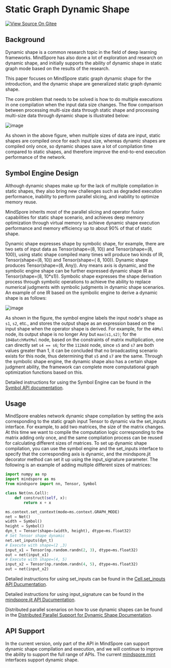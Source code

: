 # Static Graph Dynamic Shape

[![View Source On Gitee](https://mindspore-website.obs.cn-north-4.myhuaweicloud.com/website-images/master/resource/_static/logo_source_en.svg)](https://gitee.com/mindspore/docs/blob/master/docs/mindspore/source_en/model_train/train_process/dynamic_shape.md)

## Background

Dynamic shape is a common research topic in the field of deep learning frameworks. MindSpore has also done a lot of exploration and research on dynamic shape, and initially supports the ability of dynamic shape in static graph mode based on the results of the research.

This paper focuses on MindSpore static graph dynamic shape for the introduction, and the dynamic shape are generalized static graph dynamic shape.

The core problem that needs to be solved is how to do multiple executions in one compilation when the input data size changes. The flow comparison between processing multi-size data through static shape and processing multi-size data through dynamic shape is illustrated below:

![image](https://mindspore-website.obs.cn-north-4.myhuaweicloud.com/website-images/master/docs/mindspore/source_zh_cn/design/images/dynamic_shape/static_dynamic_shape_diff.png)

As shown in the above figure, when multiple sizes of data are input, static shapes are compiled once for each input size, whereas dynamic shapes are compiled only once, so dynamic shapes save a lot of compilation time compared to static shapes, and therefore improve the end-to-end execution performance of the network.

## Symbol Engine Design

Although dynamic shapes make up for the lack of multiple compilation in static shapes, they also bring new challenges such as degraded execution performance, inability to perform parallel slicing, and inability to optimize memory reuse.

MindSpore inherits most of the parallel slicing and operator fusion capabilities for static shape scenario, and achieves deep memory optimization through virtual memory to achieve dynamic shape execution performance and memory efficiency up to about 90% of that of static shape.

Dynamic shape expresses shape by symbolic shape, for example, there are two sets of input data as Tensor(shape=(8, 10)) and Tensor(shape=(8, 100)), using static shape compiled many times will produce two kinds of IR, Tensor(shape=(8, 10)) and Tensor(shape=( 8, 100)). Dynamic shape produces Tensor(shape=(8, Any)). Any means axis is dynamic, and the symbolic engine shape can be further expressed dynamic shape IR as Tensor(shape=(8, 10*s1)). Symbolic shape expresses the shape derivation process through symbolic operations to achieve the ability to replace numerical judgments with symbolic judgments in dynamic shape scenarios. An example of one IR based on the symbolic engine to derive a dynamic shape is as follows:

![image](https://mindspore-website.obs.cn-north-4.myhuaweicloud.com/website-images/master/docs/mindspore/source_zh_cn/design/images/dynamic_shape/symbol_engine.png)

As shown in the figure, the symbol engine labels the input node's shape as `s1`, `s2`, etc., and stores the output shape as an expression based on the input shape when the operator shape is derived. For example, for the `40Mul` node, its output shape is no longer Any but `max(s1,s2)`; for the `104BatchMatMul` node, based on the constraints of matrix multiplication, one can directly set `s4 == s6`; for the `112Add` node, since `s5` and `s7` are both values greater than 1, it can be concluded that no broadcasting scenario exists for this node, thus determining that `s5` and `s7` are the same. Through the symbolic shape engine, the dynamic shape also has a certain shape judgment ability, the framework can complete more computational graph optimization functions based on this.

Detailed instructions for using the Symbol Engine can be found in the [Symbol API documentation](https://www.mindspore.cn/docs/en/master/api_python/mindspore/mindspore.Symbol.html).

## Usage

MindSpore enables network dynamic shape compilation by setting the axis corresponding to the static graph input Tensor to dynamic via the set_inputs interface.
For example, to add two matrices, the size of the matrix changes. At this time we want to compile the computation logic corresponding to the matrix adding only once, and the same compilation process can be reused for calculating different sizes of matrices.
To set up dynamic shape compilation, you can use the symbol engine and the set_inputs interface to specify that the corresponding axis is dynamic, and the mindspore.jit decorator method can set it up using the input_signature parameter.
The following is an example of adding multiple different sizes of matrices:

```python
import numpy as np
import mindspore as ms
from mindspore import nn, Tensor, Symbol

class Net(nn.Cell):
    def construct(self, x):
        return x + x

ms.context.set_context(mode=ms.context.GRAPH_MODE)
net = Net()
width = Symbol()
height = Symbol()
dyn_t = Tensor(shape=(width, height), dtype=ms.float32)
# Set Tensor shape dynamic
net.set_inputs(dyn_t)
# Execute with shape=(2 ,3)
input_x1 = Tensor(np.random.randn(2, 3), dtype=ms.float32)
out = net(input_x1)
# Execute with shape=(4, 5)
input_x2 = Tensor(np.random.randn(4, 5), dtype=ms.float32)
out = net(input_x2)
```

Detailed instructions for using set_inputs can be found in the [Cell.set_inputs API Ducumentation](https://www.mindspore.cn/docs/en/master/api_python/nn/mindspore.nn.Cell.html#mindspore.nn.Cell.set_inputs).

Detailed instructions for using input_signature can be found in the [mindspore.jit API Ducumentation](https://www.mindspore.cn/docs/en/master/api_python/mindspore/mindspore.jit.html).

Distributed parallel scenarios on how to use dynamic shapes can be found in the [Distributed Parallel Support for Dynamic Shape Documentation](https://www.mindspore.cn/docs/en/master/model_train/parallel/support_dynamic_shape_in_parallel.html).

## API Support

In the current version, only part of the API in MindSpore can support dynamic shape compilation and execution, and we will continue to improve the ability to support the full range of APIs. The current [mindspore.mint](https://www.mindspore.cn/docs/en/master/api_python/mindspore.mint.html) interfaces support dynamic shape.